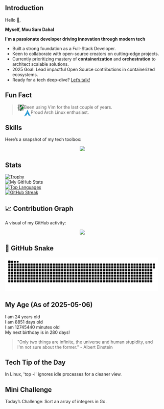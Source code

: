 ## Introduction
Hello 👋,

**Myself, Mou Sam Dahal**

**I'm a passionate developer driving innovation through modern tech**

- Built a strong foundation as a Full-Stack Developer.
- Keen to collaborate with open-source creators on cutting-edge projects.
- Currently prioritizing mastery of **containerization** and **orchestration** to architect scalable solutions.
- 2025 Goal: Lead impactful Open Source contributions in containerized ecosystems.
- Ready for a tech deep-dive? [Let’s talk!](mailto:mousam.dahal4@gmail.com)

## Fun Fact
> Been using <img align="left" alt="Vim" width="22px" src="https://raw.githubusercontent.com/github/explore/master/topics/vim/vim.png" /> Vim for the last couple of years.  
> Proud <img align="left" alt="Arch" width="22px" src="https://raw.githubusercontent.com/github/explore/master/topics/archlinux/archlinux.png" /> Arch Linux enthusiast.

## Skills
Here’s a snapshot of my tech toolbox:  
<p align="center">
  <a href="https://github.com/leodahal4">
    <img src="https://skillicons.dev/icons?i=docker,k8s,linux,git,github,bash,py,js,ts,golang,rust,c,java,nodejs,django,flask,nextjs,php,css,bootstrap,jquery,mongodb,mysql,postgres,sqlite,redis,nginx,jenkins,heroku,postman,vim,vscode,idea,md,regex" />
  </a>
</p>

## Stats
[![Trophy](https://github-profile-trophy.vercel.app/?username=leodahal4&theme=flat)](https://github.com/ryo-ma/github-profile-trophy)  
<img alt="My GitHub Stats" src="https://github-readme-stats.vercel.app/api?username=leodahal4&show_icons=true&hide_border=false&count_private=true" />  
[![Top Languages](https://github-readme-stats.vercel.app/api/top-langs/?username=leodahal4&hide_progress=true&langs_count=8)](https://github.com/anuraghazra/github-readme-stats)  
[![GitHub Streak](https://streak-stats.demolab.com?user=leodahal4&date_format=%5BY.%5Dn.j)](https://git.io/streak-stats)

## 📈 Contribution Graph
A visual of my GitHub activity:  
<p align="center">
  <a href="https://github.com/leodahal4">
    <img src="https://github-readme-activity-graph.vercel.app/graph?username=leodahal4&theme=github-compact" />
  </a>
</p>

## 🐍 GitHub Snake
<a href="https://gitstar-ranking.com/leodahal4" title="Snek 🐍"><img width="500" src="https://raw.githubusercontent.com/Lissy93/Lissy93/master/assets/github-snake.svg" /></a>

## My Age (As of 2025-05-06)
I am 24 years old  
I am 8851 days old  
I am 12745440 minutes old  
My next birthday is in 280 days!  

> "Only two things are infinite, the universe and human stupidity, and I'm not sure about the former." - Albert Einstein

## Tech Tip of the Day
In Linux, 'top -i' ignores idle processes for a cleaner view.

## Mini  Challenge
Today’s Challenge: Sort an array of integers in Go.
